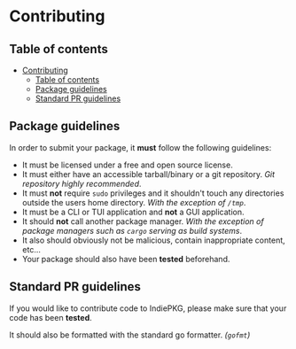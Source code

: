 <!-- markdownlint-disable MD013 -->

# Contributing

## Table of contents

- [Contributing](#contributing)
  - [Table of contents](#table-of-contents)
  - [Package guidelines](#package-guidelines)
  - [Standard PR guidelines](#standard-pr-guidelines)

## Package guidelines

In order to submit your package, it **must** follow the following guidelines:

- It must be licensed under a free and open source license.
- It must either have an accessible tarball/binary or a git repository. *Git repository highly recommended*.
- It must **not** require `sudo` privileges and it shouldn't touch any directories outside the users home directory. *With the exception of `/tmp`*.
- It must be a CLI or TUI application and **not** a GUI application.
- It should **not** call another package manager. *With the exception of package managers such as `cargo` serving as build systems*.
- It also should obviously not be malicious, contain inappropriate content, etc...
- Your package should also have been **tested** beforehand.

## Standard PR guidelines

If you would like to contribute code to IndiePKG, please make sure that your code has been **tested**.

It should also be formatted with the standard go formatter. *(`gofmt`)*
